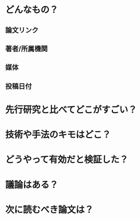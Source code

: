 # どんなもの？

## 論文リンク

## 著者/所属機関

## 媒体

## 投稿日付

# 先行研究と比べてどこがすごい？

# 技術や手法のキモはどこ？

# どうやって有効だと検証した？

# 議論はある？

# 次に読むべき論文は？

